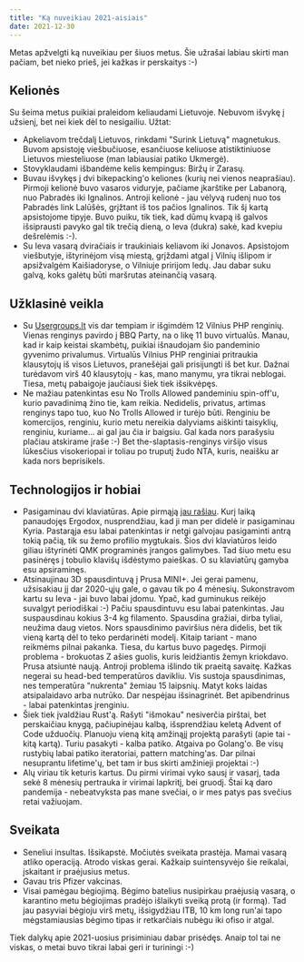 ```yaml
---
title: "Ką nuveikiau 2021-aisiais"
date: 2021-12-30
---
```


Metas apžvelgti ką nuveikiau per šiuos metus. Šie užrašai labiau skirti man
pačiam, bet nieko prieš, jei kažkas ir perskaitys :-)

## Kelionės

Su šeima metus puikiai praleidom keliaudami Lietuvoje. Nebuvom išvykę į užsienį,
bet nei kiek dėl to nesigailiu. Užtat:

- Apkeliavom trečdalį Lietuvos, rinkdami "Surink Lietuvą" magnetukus. Buvom
  apsistoję viešbučiuose, esančiuose keliuose atistiktiniuose Lietuvos
  miesteliuose (man labiausiai patiko Ukmergė).
- Stovyklaudami išbandėme kelis kempingus: Biržų ir Zarasų.
- Buvau išvykęs į dvi bikepacking'o keliones (kurių nei vienos neaprašiau).
  Pirmoji kelionė buvo vasaros viduryje, pačiame įkarštike per Labanorą, nuo
  Pabradės iki Ignalinos. Antroji kelionė - jau vėlyvą rudenį nuo tos Pabradės
  link Lalūšės, grįžtant iš tos pačios Ignalinos. Tik šį kartą apsistojome
  tipyje. Buvo puiku, tik tiek, kad dūmų kvapą iš galvos išsiprausti pavyko gal
  tik trečią dieną, o Ieva (dukra) sakė, kad kvepiu dešrelėmis :-).
- Su Ieva vasarą dviračiais ir traukiniais keliavom iki Jonavos. Apsistojom
  viešbutyje, ištyrinėjom visą miestą, grįždami atgal į Vilnių išlipom ir
  apsižvalgėm Kaišiadoryse, o Vilniuje pririjom ledų. Jau dabar suku galvą, koks
  galėtų būti maršrutas ateinančią vasarą.

## Užklasinė veikla

- Su [Usergroups.lt](https://usergroups.lt) vis dar tempiam ir išgimdėm 12 Vilnius
  PHP renginių. Vienas renginys pavirdo į BBQ Party, na o likę 11 buvo
  virtualūs. Manau, kad ir kaip keistai skambėtų, puikiai išnaudojam šio
  pandeminio gyvenimo privalumus. Virtualūs Vilnius PHP renginiai pritraukia
  klausytojų iš visos Lietuvos, pranešėjai gali prisijungti iš bet kur. Dažnai
  turėdavom virš 40 klausytojų - kas, mano manymu, yra tikrai neblogai. Tiesa,
  metų pabaigoje jaučiausi šiek tiek išsikvėpęs.
- Ne mažiau patenkintas esu No Trolls Allowed pandeminiu spin-off'u, kurio
  pavadinimą žino tie, kam reikia. Nedidelis, privatus, artimas renginys tapo
  tuo, kuo No Trolls Allowed ir turėjo būti. Renginiu be komercijos, renginiu,
  kurio metu nereikia dalyviams aiškinti taisyklių, renginiu, kuriame... ai gal
  jau čia ir baigsiu. Gal kada nors parašysiu plačiau atskirame įraše :-) Bet
  the-slaptasis-renginys viršijo visus lūkesčius visokeriopai ir toliau po
  truputį žudo NTA, kuris, neaišku ar kada nors beprisikels.

## Technologijos ir hobiai

- Pasigaminau dvi klaviatūras. Apie pirmąją [jau rašiau](https://pawka.notrollsallowed.com/posts/2021-03-28/).
  Kurį laiką panaudojęs Ergodox, nusprendžiau, kad ji man per didelė ir
  pasigaminau Kyria. Pastarąja esu labai patenkintas ir netgi galvojau
  pasigaminti antrą tokią pačią, tik su žemo profilio mygtukais. Šios dvi
  klaviatūros leido giliau ištyrinėti QMK programinės įrangos galimybes. Tad
  šiuo metu esu pasinėręs į tobulio klavišų išdėstymo paieškas. O su klaviatūrų
  gamyba esu apsiraminęs.
- Atsinaujinau 3D spausdintuvą į Prusa MINI+. Jei gerai pamenu, užsisakiau jį
  dar 2020-ųjų gale, o gavau tik po 4 mėnesių. Sukonstravom kartu su Ieva - jai
  buvo labai įdomu. Ypač, kad guminukus reikėjo suvalgyt periodiškai :-) Pačiu
  spausdintuvu esu labai patenkintas. Jau suspausdinau kokius 3-4 kg filamento.
  Spausdina gražiai, dirba tyliai, neužima daug vietos. Nors spausdinimo
  paviršius nėra didelis, bet tik vieną kartą dėl to teko perdarinėti modelį.
  Kitaip tariant - mano reikmėms pilnai pakanka. Tiesa, du kartus buvo pagedęs.
  Pirmoji problema - brokuotas Z ašies guolis, kuris leidžiantis žemyn
  kriokdavo. Prusa atsiuntė naują. Antroji problema išlindo tik praeitą savaitę.
  Kažkas negerai su head-bed temperatūros davikliu. Vis sustoja spausdinimas,
  nes temperatūra "nukrenta" žemiau 15 laipsnių. Matyt koks laidas atsipalaidavo
  arba nutrūko. Dar nespėjau išsinagrinėt. Bet apibendrinus - labai patenkintas
  įrenginiu.
- Šiek tiek įvaldžiau Rust'ą. Rašyti "išmokau" nesiverčia pirštai, bet
  perskaičiau knygą, pačiupinėjau kalbą, išsprendžiau keletą Advent of Code
  užduočių. Planuoju vieną kitą amžinąjį projektą parašyti (apie tai - kitą
  kartą). Turiu pasakyti - kalba patiko. Atgaiva po Golang'o. Be visų rustybių
  labai patiko iteratoriai, pattern matching'as. Dar pilnai nesuprantu
  lifetime'ų, bet tam ir bus skirti amžinieji projektai :-)
- Alų viriau tik keturis kartus. Du pirmi virimai vyko sausį ir vasarį, tada
  sekė 8 mėnesių pertrauka ir virimai lapkritį, bei gruodį. Štai ką daro
  pandemija - nebeatvyksta pas mane svečiai, o ir mes patys pas svečius retai
  važiuojam.

## Sveikata

- Seneliui insultas. Išsikapstė. Močiutės sveikata prastėja. Mamai vasarą atliko
  operaciją. Atrodo viskas gerai. Kažkaip suintensyvėjo šie reikalai, įskaitant
  ir praėjusius metus.
- Gavau tris Pfizer vakcinas.
- Visai pamėgau bėgiojimą. Bėgimo batelius nusipirkau praėjusią vasarą, o
  karantino metu bėgiojimas pradėjo išlaikyti sveiką protą (ir formą). Tad jau
  pasyviai bėgioju virš metų, išsigydžiau ITB, 10 km long run'ai tapo
  mėgstamiausias bėgimo tipas ir retkarčiais nubėgu iki ofiso ir atgal.

Tiek dalykų apie 2021-uosius prisiminiau dabar prisėdęs. Anaip tol tai ne
viskas, o metai buvo tikrai labai geri ir turiningi :-)
